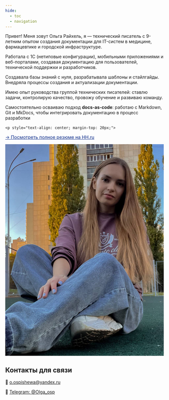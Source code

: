 ```yaml
---
hide:
  - toc
  - navigation
---
```


<div class="profile-container">
  <div class="profile-text">
    <p>Привет! Меня зовут Ольга Райхель, я — технический писатель с 9-летним опытом создания документации для IT-систем в медицине, фармацевтике и городской инфраструктуре.</p>
    <p>Работала с 1С (нетиповые конфигурации), мобильными приложениями и веб-порталами, создавая документацию для пользователей, технической поддержки и разработчиков.</p>
    <p>Создавала базы знаний с нуля, разрабатывала шаблоны и стайлгайды. Внедряла процессы создания и актуализации документации.</p>
    <p>Имею опыт руководства группой технических писателей: ставлю задачи, контролирую качество, провожу обучение и развиваю команду.</p>
    <p>Самостоятельно осваиваю подход <strong>docs-as-code</strong>: работаю с Markdown, Git и MkDocs, чтобы интегрировать документацию в процесс разработки</p>

    <p style="text-align: center; margin-top: 20px;">
  <a href="https://belgorod.hh.ru/resume/4dde2200ff038d694b0039ed1f694961703977" 
     target="_blank" 
     style="font-size: 0.9rem; color: #0b2b89ff; text-decoration: underline;">
    → Посмотреть полное резюме на HH.ru
  </a>
</p>
  </div>
<div class="profile-photo-container">
    <img src="images/photo.jpg" alt="Ольга Райхель" class="profile-photo">
  </div>
</div>

## Контакты для связи

<div class="contact-list">
  <p>📧 <a href="mailto:o.ospishewa@yandex.ru">o.ospishewa@yandex.ru</a></p>
  <p>📱 <a href="https://t.me/Olga_osp">Telegram: @Olga_osp</a></p>
</div>

